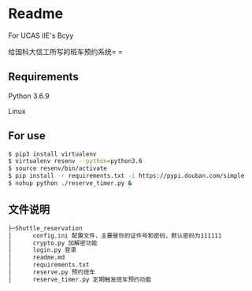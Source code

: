# Readme

For UCAS IIE's Bcyy

给国科大信工所写的班车预约系统= =

## Requirements

Python 3.6.9 

Linux

## For use

```bash
$ pip3 install virtualenv
$ virtualenv resenv --python=python3.6
$ source resenv/bin/activate
$ pip install -r requirements.txt -i https://pypi.douban.com/simple
$ nohup python ./reserve_timer.py &
```

## 文件说明

```sh
├─Shuttle_reservation
│      config.ini 配置文件，主要是你的证件号和密码，默认密码为111111
│      crypto.py 加解密功能
│      login.py 登录
│      readme.md
│      requirements.txt
│      reserve.py 预约班车
│      reserve_timer.py 定期触发班车预约功能
```